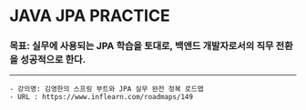 # JAVA JPA PRACTICE

### 목표: 실무에 사용되는 JPA 학습을 토대로, 백앤드 개발자로서의 직무 전환을 성공적으로 한다.   


---
```text
- 강의명: 김영한의 스프링 부트와 JPA 실무 완전 정복 로드맵
- URL : https://www.inflearn.com/roadmaps/149 
```
